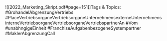
![[2022_Marketing_Skript.pdf#page=151]]Tags & Topics:
   #GrohandelAbgrenzungVertriebs
   #PlaceVertriebsorganeVertriebsorganeUnternehmensexterneUnternehmensinterneVertriebsorganeVertriebsorganeVertriebspartnerAn
   #Vom
   #unabhngigeEinheit
   #FranchiseAufgabenbezogeneSystempartner
   #MaklerAbgrenzungCall